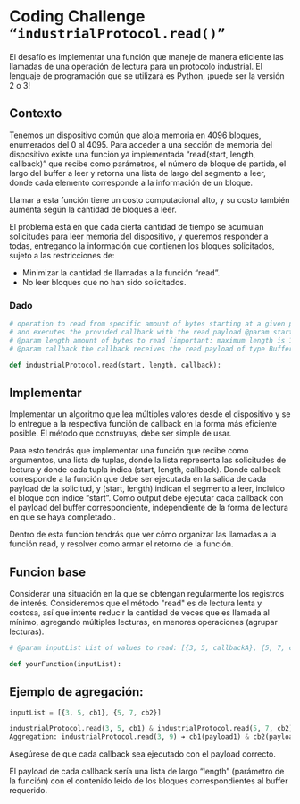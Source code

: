 # Coding Challenge `“industrialProtocol.read()”`

El desafío es implementar una función que maneje de manera eficiente las llamadas de una operación de lectura para un protocolo industrial. El lenguaje de programación que se utilizará es Python, ¡puede ser la versión 2 o 3!

## Contexto

Tenemos un dispositivo común que aloja memoria en 4096 bloques, enumerados del 0 al 4095. Para acceder a una sección de memoria del dispositivo existe una función ya implementada “read(start, length, callback)” que recibe como parámetros, el número de bloque de partida, el largo del buffer a leer y retorna una lista de largo del segmento a leer, donde cada elemento corresponde a la información de un bloque.

Llamar a esta función tiene un costo computacional alto, y su costo también aumenta según la cantidad de bloques a leer.

El problema está en que cada cierta cantidad de tiempo se acumulan solicitudes para leer memoria del dispositivo, y queremos responder a todas, entregando la información que contienen los bloques solicitados, sujeto a las restricciones de:

 * Minimizar la cantidad de llamadas a la función “read”.
 * No leer bloques que no han sido solicitados.

### Dado

```py
# operation to read from specific amount of bytes starting at a given position
# and executes the provided callback with the read payload @param start start register
# @param length amount of bytes to read (important: maximum length is 10!)
# @param callback the callback receives the read payload of type Buffer as parameter

def industrialProtocol.read(start, length, callback):
```

## Implementar
Implementar un algoritmo que lea múltiples valores desde el dispositivo y se lo entregue a la respectiva función de callback en la forma más eficiente posible. El método que construyas, debe ser simple de usar.

Para esto tendrás que implementar una función que recibe como argumentos, una lista de tuplas, donde la lista representa las solicitudes de lectura y donde cada tupla indica (start, length, callback). Donde callback corresponde a la función que debe ser ejecutada en la salida de cada payload de la solicitud, y (start, length) indican el segmento a leer, incluido el bloque con índice “start”. Como output debe ejecutar cada callback con el payload del buffer correspondiente, independiente de la forma de lectura en que se haya completado..

Dentro de esta función tendrás que ver cómo organizar las llamadas a la función read, y resolver como armar el retorno de la función.


## Funcion base

Considerar una situación en la que se obtengan regularmente los registros de interés.
Consideremos que el método "read" es de lectura lenta y costosa, así que intente reducir la cantidad de veces que es llamada al mínimo, agregando múltiples lecturas, en menores operaciones (agrupar lecturas).

```py
# @param inputList List of values to read: [{3, 5, callbackA}, {5, 7, callbackB}]

def yourFunction(inputList):
```


## Ejemplo de agregación:

```py
inputList = [{3, 5, cb1}, {5, 7, cb2}]

industrialProtocol.read(3, 5, cb1) & industrialProtocol.read(5, 7, cb2)
Aggregation: industrialProtocol.read(3, 9) ➔ cb1(payload1) & cb2(payload2)
```

Asegúrese de que cada callback sea ejecutado con el payload correcto.

El payload de cada callback sería una lista de largo “length” (parámetro de la función) con el contenido leido de los bloques correspondientes al buffer requerido.